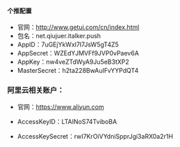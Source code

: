 #### 个推配置

- 官网：http://www.getui.com/cn/index.html
- 包名：net.qiujuer.italker.push
- AppID：7uGEjYkWxl7I7JsW5gT4Z5
- AppSecret：WZEdYJMVFf9JVP0vPaev6A
- AppKey：nw4veZTdWyA9Ju5eB3tXP2
- MasterSecret：h2ta228BwAuIFvYYPdQT4


### 阿里云相关账户：

- 官网：https://www.aliyun.com

- AccessKeyID：LTAINoS74TviboBA

- AccessKeySecret：rwI7KrOiVYdniSpprJgi3aRX0a2r1H
